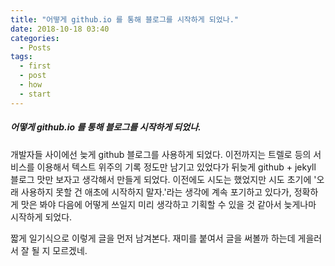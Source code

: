 ```yaml
---
title: "어떻게 github.io 를 통해 블로그를 시작하게 되었나."
date: 2018-10-18 03:40
categories:
  - Posts
tags:
  - first
  - post
  - how
  - start
---
```


##### 어떻게 github.io 를 통해 블로그를 시작하게 되었나.

개발자들 사이에선 늦게 github 블로그를 사용하게 되었다.
이전까지는 트렐로 등의 서비스를 이용해서 텍스트 위주의 기록 정도만 남기고 있었다가
뒤늦게 github + jekyll 블로그 맛만 보자고 생각해서 만들게 되었다.
이전에도 시도는 했었지만 시도 초기에 '오래 사용하지 못할 건 애초에 시작하지 말자.'라는 생각에
계속 포기하고 있다가, 정확하게 맛은 봐야 다음에 어떻게 쓰일지 미리 생각하고 기획할 수 있을 것 같아서
늦게나마 시작하게 되었다.

짧게 일기식으로 이렇게 글을 먼저 남겨본다.
재미를 붙여서 글을 써볼까 하는데 게을러서 잘 될 지 모르겠네.
